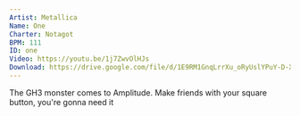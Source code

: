 ```yaml
---
Artist: Metallica
Name: One
Charter: Notagot
BPM: 111
ID: one
Video: https://youtu.be/1j7ZwvOlHJs
Download: https://drive.google.com/file/d/1E9RM1GnqLrrXu_oRyUslYPuY-D-X06LA/view
---
```

The GH3 monster comes to Amplitude. Make friends with your square button, you're gonna need it
